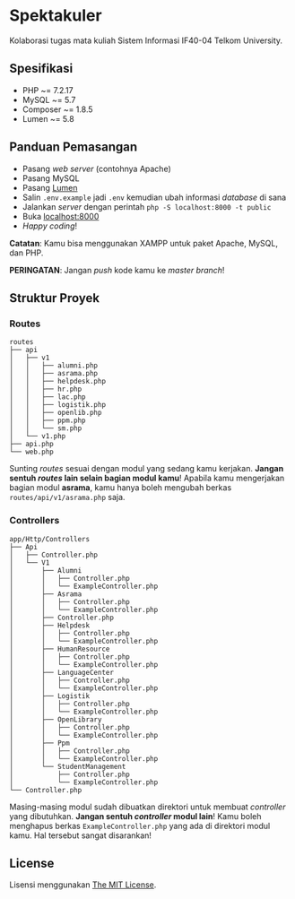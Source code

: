 # Spektakuler

Kolaborasi tugas mata kuliah Sistem Informasi IF40-04 Telkom University.

## Spesifikasi

* PHP ~= 7.2.17
* MySQL ~= 5.7
* Composer ~= 1.8.5
* Lumen ~= 5.8

## Panduan Pemasangan

* Pasang _web server_ (contohnya Apache)
* Pasang MySQL
* Pasang [Lumen](https://lumen.laravel.com/docs/5.8/installation)
* Salin `.env.example` jadi `.env` kemudian ubah informasi _database_ di sana
* Jalankan _server_ dengan perintah `php -S localhost:8000 -t public`
* Buka [localhost:8000](http://localhost:8000/)
* _Happy coding_!

**Catatan**: Kamu bisa menggunakan XAMPP untuk paket Apache, MySQL, dan PHP.

**PERINGATAN**: Jangan _push_ kode kamu ke _master branch_!

## Struktur Proyek

### Routes

```
routes
├── api
│   ├── v1
│   │   ├── alumni.php
│   │   ├── asrama.php
│   │   ├── helpdesk.php
│   │   ├── hr.php
│   │   ├── lac.php
│   │   ├── logistik.php
│   │   ├── openlib.php
│   │   ├── ppm.php
│   │   └── sm.php
│   └── v1.php
├── api.php
└── web.php
```

Sunting _routes_ sesuai dengan modul yang sedang kamu kerjakan.
**Jangan sentuh _routes_ lain selain bagian modul kamu**!
Apabila kamu mengerjakan bagian modul **asrama**, kamu hanya boleh mengubah berkas
`routes/api/v1/asrama.php` saja.

### Controllers

```
app/Http/Controllers
├── Api
│   ├── Controller.php
│   └── V1
│       ├── Alumni
│       │   ├── Controller.php
│       │   └── ExampleController.php
│       ├── Asrama
│       │   ├── Controller.php
│       │   └── ExampleController.php
│       ├── Controller.php
│       ├── Helpdesk
│       │   ├── Controller.php
│       │   └── ExampleController.php
│       ├── HumanResource
│       │   ├── Controller.php
│       │   └── ExampleController.php
│       ├── LanguageCenter
│       │   ├── Controller.php
│       │   └── ExampleController.php
│       ├── Logistik
│       │   ├── Controller.php
│       │   └── ExampleController.php
│       ├── OpenLibrary
│       │   ├── Controller.php
│       │   └── ExampleController.php
│       ├── Ppm
│       │   ├── Controller.php
│       │   └── ExampleController.php
│       └── StudentManagement
│           ├── Controller.php
│           └── ExampleController.php
└── Controller.php
```

Masing-masing modul sudah dibuatkan direktori untuk membuat _controller_ yang dibutuhkan.
**Jangan sentuh _controller_ modul lain**!
Kamu boleh menghapus berkas `ExampleController.php` yang ada di direktori modul kamu.
Hal tersebut sangat disarankan!

## License

Lisensi menggunakan [The MIT License](LICENSE).

